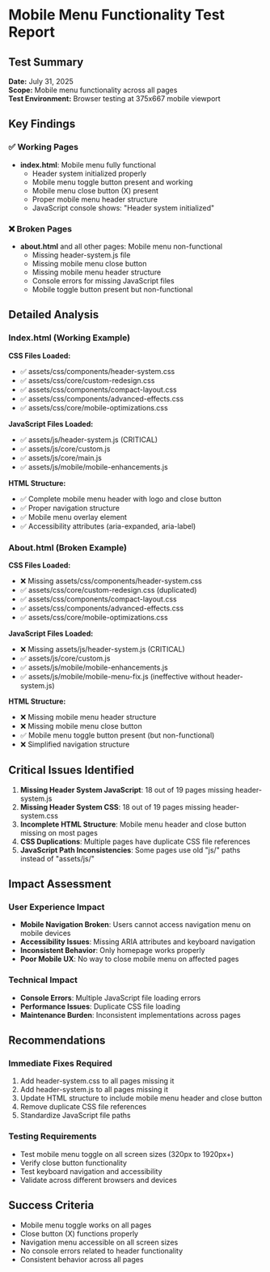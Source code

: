 # Mobile Menu Functionality Test Report

## Test Summary
**Date:** July 31, 2025  
**Scope:** Mobile menu functionality across all pages  
**Test Environment:** Browser testing at 375x667 mobile viewport  

## Key Findings

### ✅ Working Pages
- **index.html**: Mobile menu fully functional
  - Header system initialized properly
  - Mobile menu toggle button present and working
  - Mobile menu close button (X) present
  - Proper mobile menu header structure
  - JavaScript console shows: "Header system initialized"

### ❌ Broken Pages
- **about.html** and all other pages: Mobile menu non-functional
  - Missing header-system.js file
  - Missing mobile menu close button
  - Missing mobile menu header structure
  - Console errors for missing JavaScript files
  - Mobile toggle button present but non-functional

## Detailed Analysis

### Index.html (Working Example)
**CSS Files Loaded:**
- ✅ assets/css/components/header-system.css
- ✅ assets/css/core/custom-redesign.css
- ✅ assets/css/components/compact-layout.css
- ✅ assets/css/components/advanced-effects.css
- ✅ assets/css/core/mobile-optimizations.css

**JavaScript Files Loaded:**
- ✅ assets/js/header-system.js (CRITICAL)
- ✅ assets/js/core/custom.js
- ✅ assets/js/core/main.js
- ✅ assets/js/mobile/mobile-enhancements.js

**HTML Structure:**
- ✅ Complete mobile menu header with logo and close button
- ✅ Proper navigation structure
- ✅ Mobile menu overlay element
- ✅ Accessibility attributes (aria-expanded, aria-label)

### About.html (Broken Example)
**CSS Files Loaded:**
- ❌ Missing assets/css/components/header-system.css
- ✅ assets/css/core/custom-redesign.css (duplicated)
- ✅ assets/css/components/compact-layout.css
- ✅ assets/css/components/advanced-effects.css
- ✅ assets/css/core/mobile-optimizations.css

**JavaScript Files Loaded:**
- ❌ Missing assets/js/header-system.js (CRITICAL)
- ✅ assets/js/core/custom.js
- ✅ assets/js/mobile/mobile-enhancements.js
- ✅ assets/js/mobile/mobile-menu-fix.js (ineffective without header-system.js)

**HTML Structure:**
- ❌ Missing mobile menu header structure
- ❌ Missing mobile menu close button
- ✅ Mobile menu toggle button present (but non-functional)
- ❌ Simplified navigation structure

## Critical Issues Identified

1. **Missing Header System JavaScript**: 18 out of 19 pages missing header-system.js
2. **Missing Header System CSS**: 18 out of 19 pages missing header-system.css
3. **Incomplete HTML Structure**: Mobile menu header and close button missing on most pages
4. **CSS Duplications**: Multiple pages have duplicate CSS file references
5. **JavaScript Path Inconsistencies**: Some pages use old "js/" paths instead of "assets/js/"

## Impact Assessment

### User Experience Impact
- **Mobile Navigation Broken**: Users cannot access navigation menu on mobile devices
- **Accessibility Issues**: Missing ARIA attributes and keyboard navigation
- **Inconsistent Behavior**: Only homepage works properly
- **Poor Mobile UX**: No way to close mobile menu on affected pages

### Technical Impact
- **Console Errors**: Multiple JavaScript file loading errors
- **Performance Issues**: Duplicate CSS file loading
- **Maintenance Burden**: Inconsistent implementations across pages

## Recommendations

### Immediate Fixes Required
1. Add header-system.css to all pages missing it
2. Add header-system.js to all pages missing it
3. Update HTML structure to include mobile menu header and close button
4. Remove duplicate CSS file references
5. Standardize JavaScript file paths

### Testing Requirements
- Test mobile menu toggle on all screen sizes (320px to 1920px+)
- Verify close button functionality
- Test keyboard navigation and accessibility
- Validate across different browsers and devices

## Success Criteria
- Mobile menu toggle works on all pages
- Close button (X) functions properly
- Navigation menu accessible on all screen sizes
- No console errors related to header functionality
- Consistent behavior across all pages
